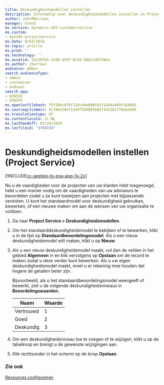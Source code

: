 ```yaml
---
title: Deskundigheidsmodellen instellen
description: Informatie over deskundigheidsmodellen instellen in Project Service
author: JohnPBurrows
manager: kfend
ms.service: dynamics-365-customerservice
ms.custom:
- dyn365-projectservice
ms.date: 8/03/2018
ms.topic: article
ms.prod: ''
ms.technology: ''
ms.assetid: 331287b5-3349-459f-8c50-b8dc2d6758ea
ms.author: jburrows
audience: Admin
search.audienceType:
- admin
- customizer
- enduser
search.app:
- D365CE
- D365PS
ms.openlocfilehash: f5f20bcd76f11dca0e098fd1fa304a949f164605
ms.sourcegitcommit: 8c786230ef2a497280885b827162561776e2eb00
ms.translationtype: HT
ms.contentlocale: nl-NL
ms.lasthandoff: 03/24/2020
ms.locfileid: "3750724"
---
```

# <a name="set-up-proficiency-models-project-service"></a>Deskundigheidsmodellen instellen (Project Service)

[!INCLUDE[cc-applies-to-psa-app-1x-2x](../includes/cc-applies-to-psa-app-1x-2x.md)]

Nu u de vaardigheden voor de projecten van uw klanten hebt toegevoegd, hebt u een manier nodig om de vaardigheden van uw adviseurs te beoordelen zodat u ze kunt toewijzen aan projecten met bijpassende vereisten. U kunt het standaardmodel voor deskundigheid gebruiken, bewerken, of een nieuwe maken om aan de wensen van uw organisatie te voldoen.  
  
1.  Ga naar **Project Service > Deskundigheidsmodellen**.  
  
2.  Om het standaarddeskundigheidsmodel te bekijken of te bewerken, klikt u in de lijst op **Standaardbeoordelingsmodel**. Als u een nieuw deskundigheidsmodel wilt maken, klikt u op **Nieuw**.  
  
3.  Als u een nieuw deskundigheidsmodel maakt, vul dan de velden in het gebied **Algemeen** in en klik vervolgens op **Opslaan** om de record te maken zodat u deze verder kunt bewerken. Als u uw eigen deskundigheidsmodel maakt, moet u er rekening mee houden dat hogere de getallen beter zijn.  
  
     Bijvoorbeeld, als u het standaardbeoordelingsmodel weergeeft of bewerkt, ziet u de volgende deskundigheidsniveaus in **Beoordelingswaarden**.  
  
    |Naam|Waarde|  
    |----------|-----------|  
    |Vertrouwd|1|  
    |Goed|2|  
    |Deskundig|3|  
  
4.  Om een deskundigheidsniveau toe te voegen of te wijzigen, klikt u op de tabelknop en brengt u de gewenste wijzigingen aan.  
  
5.  Klik rechtsonder in het scherm op de knop **Opslaan**.  
  
### <a name="see-also"></a>Zie ook  
 [Resources configureren](../project-service/set-up-resources.md)
